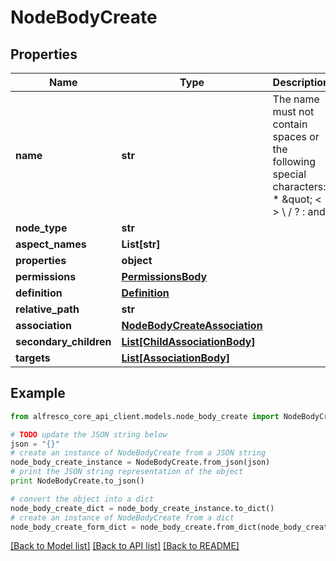 # NodeBodyCreate


## Properties
Name | Type | Description | Notes
------------ | ------------- | ------------- | -------------
**name** | **str** | The name must not contain spaces or the following special characters: * \&quot; &lt; &gt; \\ / ? : and |. The character . must not be used at the end of the name.  | 
**node_type** | **str** |  | 
**aspect_names** | **List[str]** |  | [optional] 
**properties** | **object** |  | [optional] 
**permissions** | [**PermissionsBody**](PermissionsBody.md) |  | [optional] 
**definition** | [**Definition**](Definition.md) |  | [optional] 
**relative_path** | **str** |  | [optional] 
**association** | [**NodeBodyCreateAssociation**](NodeBodyCreateAssociation.md) |  | [optional] 
**secondary_children** | [**List[ChildAssociationBody]**](ChildAssociationBody.md) |  | [optional] 
**targets** | [**List[AssociationBody]**](AssociationBody.md) |  | [optional] 

## Example

```python
from alfresco_core_api_client.models.node_body_create import NodeBodyCreate

# TODO update the JSON string below
json = "{}"
# create an instance of NodeBodyCreate from a JSON string
node_body_create_instance = NodeBodyCreate.from_json(json)
# print the JSON string representation of the object
print NodeBodyCreate.to_json()

# convert the object into a dict
node_body_create_dict = node_body_create_instance.to_dict()
# create an instance of NodeBodyCreate from a dict
node_body_create_form_dict = node_body_create.from_dict(node_body_create_dict)
```
[[Back to Model list]](../README.md#documentation-for-models) [[Back to API list]](../README.md#documentation-for-api-endpoints) [[Back to README]](../README.md)


